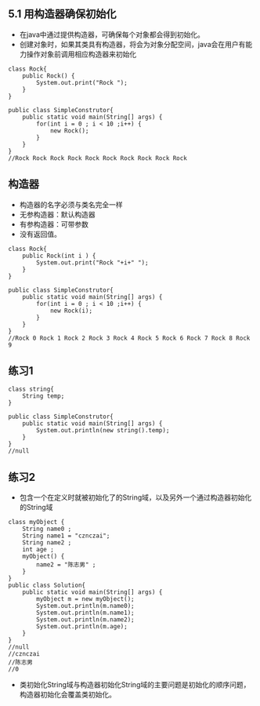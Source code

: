 ## 5.1 用构造器确保初始化
* 在java中通过提供构造器，可确保每个对象都会得到初始化。
* 创建对象时，如果其类具有构造器，将会为对象分配空间，java会在用户有能力操作对象前调用相应构造器来初始化
```
class Rock{
	public Rock() {
		System.out.print("Rock ");
	}
}

public class SimpleConstrutor{
	public static void main(String[] args) {
		for(int i = 0 ; i < 10 ;i++) {
			new Rock();
		}
	}
}
//Rock Rock Rock Rock Rock Rock Rock Rock Rock Rock 
```
## 构造器
* 构造器的名字必须与类名完全一样
* 无参构造器：默认构造器
* 有参构造器：可带参数
* 没有返回值。
```
class Rock{
	public Rock(int i ) {
		System.out.print("Rock "+i+" ");
	}
}

public class SimpleConstrutor{
	public static void main(String[] args) {
		for(int i = 0 ; i < 10 ;i++) {
			new Rock(i);
		}
	}
}
//Rock 0 Rock 1 Rock 2 Rock 3 Rock 4 Rock 5 Rock 6 Rock 7 Rock 8 Rock 9 
```


## 练习1
```
class string{
	String temp;
}

public class SimpleConstrutor{
	public static void main(String[] args) {
		System.out.println(new string().temp);
	}
}
//null
```


## 练习2
* 包含一个在定义时就被初始化了的String域，以及另外一个通过构造器初始化的String域
```
class myObject {
	String name0 ;
	String name1 = "cznczai";
	String name2 ;
	int age ;
	myObject() {
		name2 = "陈志男" ;
	}
}
public class Solution{
	public static void main(String[] args) {
		myObject m = new myObject();
		System.out.println(m.name0);
		System.out.println(m.name1);
		System.out.println(m.name2);
		System.out.println(m.age);
	}
}
//null
//cznczai
//陈志男
//0
```
* 类初始化String域与构造器初始化String域的主要问题是初始化的顺序问题，构造器初始化会覆盖类初始化。
